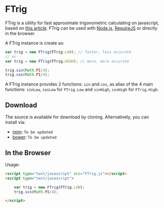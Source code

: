 # FTrig

FTrig is a utility for fast approximate trigonometric calculating on javascript,
based on [this article](http://lab.polygonal.de/?p=205).
FTrig can be used with [Node.js](http://nodejs.org), 
[RequireJS](http://requirejs.org/) or directly in the browser.

A FTrig instance is create as:
```javascript
var trig = new FTrig(FTrig.LOW); // faster, less accurate
// or
var trig = new FTrig(FTrig.HIGH); // more, more accurate

trig.sin(Math.PI/4);
trig.cos(Math.PI/4);
```

A FTrig instance provides 2 functions: `sin` and `cos`, as alias of the 4 main functions:
`sinLow`, `cosLow` for `FTrig.Low` and `sinHigh`, `cosHigh` for `FTrig.High`.

## Download

The source is available for download by cloning.
Alternatively, you can install via:

- [npm](https://www.npmjs.com/): `To be updated`
- [bower](http://bower.io/): `To be updated`

## In the Browser

Usage:

```html
<script type="text/javascript" src="FTrig.js"></script>
<script type="text/javascript">

    var trig = new FTrig(FTrig.LOW);
    trig.sin(Math.PI/4);

</script>
```